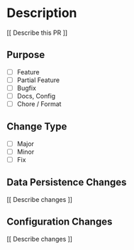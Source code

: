 # Description

[[ Describe this PR ]]

## Purpose

- [ ] Feature
- [ ] Partial Feature
- [ ] Bugfix
- [ ] Docs, Config
- [ ] Chore / Format

## Change Type

- [ ] Major
- [ ] Minor
- [ ] Fix

## Data Persistence Changes

[[ Describe changes ]]

## Configuration Changes

[[ Describe changes ]]
